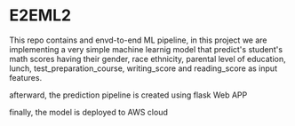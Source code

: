 # E2EML2

This repo contains and envd-to-end ML pipeline, in this project we are implementing a very simple machine learnig model that predict's student's math scores having their gender, race ethnicity, parental level of education, lunch, test_preparation_course, writing_score and reading_score as input features. 

afterward, the prediction pipeline is created using flask Web APP

finally, the model is deployed to AWS cloud
